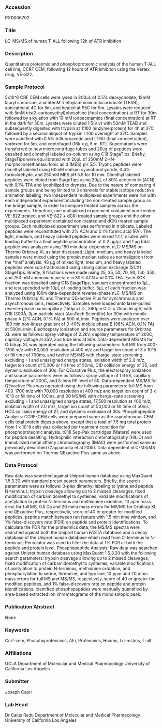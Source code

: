 ### Accession
PXD006702

### Title
LC-MS/MS of human T-ALL following 12h of ATR inhibition

### Description
Quantitative proteomic and phosphoproteomic analysis of the human T-ALL cell line, CCRF CEM, following 12 hours of ATR inhibiton using the Vertex drug, VE-822.

### Sample Protocol
5x10^6 CRF CEM cells were lysed in 200uL of 0.5% deoxycholate, 12mM lauryl sarcosine, and 50mM triethylammonium bicarbonate (TEAB), sonicated at 4C for 5m, and heated at 95C for 5m. Lysates were reduced with 5mM tris(2-carboxyethyl)phosphine (final concentration) at RT for 30m followed by alkylation with 10 mM iodoacetamide (final concentration) at RT in the dark for 30m. Lysates were diluted 1:5(v:v) with 50mM TEAB and subsequently digested with trypsin at 1:100 (enzyme:protein) for 4h at 37C followed by a second aliquot of trypsin 1:100 overnight at 37C. Samples were acidified with 0.5% trifluoroacetic acid (TFA) (final concentration), vortexed for 5m, and centrifuged (16k x g, 5 m, RT). Supernatants were transferred to new microcentrifuge tubes and 20ug of peptides were desalted and dimethyl labeled on-column using C18 StageTips. Briefly, StageTips were equilibrated with 20μL of 250mM 2-(N-morpholino)ethanesulfonic acid (MES) pH 5.5. Tryptic peptides were dimethyl labeled using 60mM sodium cyanoborohydride, 0.4% formaldehyde, and 250mM MES pH 5.5 for 10 min. Dimethyl labeled peptides were eluted from StageTips using 20μL of 80% acetonitrile (ACN) with 0.1% TFA and lyophilized to dryness. Due to the nature of comparing 4 sample groups and being limited to 3 channels for stable isotope reductive amination labeling, two independent multiplexed experiments were run with each independent experiment including the non-treated sample group as the bridge sample, in order to compare treated samples across the experiments. Therefore, one multiplexed experiment contained non-treated, VE-822 treated, and VE-822 + dCKi treated sample groups and the other multiplexed experiment contained non-treated and dCKi treated sample groups. Each multiplexed experiment was performed in triplicate. Labeled peptides were reconstituted with 2% ACN and 0.1% formic acid (FA). The light, medium, and heavy labeled peptides were mixed 1:1:1, diluted with loading buffer to a final peptide concentration of 0.2 µg/µL and 1 µg total peptide was analyzed using 180 min data-dependent nLC-MS/MS on Thermo Orbitrap XL as later discussed. Light, medium, and heavy labeled samples were mixed using the protein median ratios as normalization from the “trial” analysis. 48 µg of mixed light, medium, and heavy labeled peptides were sub-fractionated using strong cation exchange (SCX) StageTips. Briefly, 8 fractions were made using 25, 35, 50, 70, 90, 150, 350, and 750 mM ammonium acetate in 30% ACN and 0.1% TFA. Each SCX fraction was desalted using C18 StageTips, vacuum concentrated to 1µL, and resuspended with 10µL of loading buffer. 5µL of each fraction was analyzed using 180m data-dependent reverse-phase nLC-MS/MS on Thermo Orbitrap XL and Thermo QExactive Plus for synchronous and asynchronous cells, respectively. Samples were loaded onto laser-pulled reverse-phase nanocapillary (150µm I.D., 360µm O.D. x 25cm length) with C18 (300Å, 3µm particle size) (AcuTech Scientific) for 30m with mobile phase A (2% ACN, 0.1% FA) at 500 nL/min. Peptides were analyzed over 180 min non-linear gradient of 0-40% mobile phase B (98% ACN, 0.1% FA) at 500nL/min. Electrospray ionization and source parameters for Orbitrap XL were as follows: spray voltage of 2.2kV, capillary temperature of 200C, capillary voltage at 35V, and tube lens at 90V. Data-dependent MS/MS for Orbitrap XL was operated using the following parameters: full MS from 400-1700 m/z with 60,000 resolution at 400 m/z and target ion count of 3 x 10^5 or fill time of 700ms, and twelve MS/MS with charge-state screening excluding +1 and unassigned charge states, isolation width of 2.0 m/z, target ion count of 5,000 or fill time of 50ms, CID collision energy of 35, and dynamic exclusion of 30s. For QExactive Plus, the electrospray ionization and source parameters were as follows: spray voltage of 1.6 kV, capillary temperature of 200C, and S-lens RF level of 50. Data-dependent MS/MS for QExactive Plus was operated using the following parameters: full MS from 400-1700 m/z with 70,000 resolution at 400 m/z and target ion count of 3 x 10^6 or fill time of 100ms, and 20 MS/MS with charge-state screening excluding +1 and unassigned charge states, 17,500 resolution at 400 m/z, isolation width of 2.0 m/z, target ion count of 50,000 or fill time of 50ms, HCD collision energy of 27, and dynamic exclusion of 30s. Phosphopeptide Analysis: CCRF-CEM cells were prepared same as the asynchronous CEM cells total protein digests above, except that a total of 7.5 mg total protein from 1 x 10^8 cells was collected per treatment condition for phosphoproteomic analysis. tC18 Sep-Pak cartridges (Waters) were used for peptide desalting. Hydrophilic interaction chromatography (HILIC) and immobilized metal affinity chromatography (IMAC) were performed same as previously described (Zappacosta et al 2015). Data dependent nLC-MS/MS was performed on Thermo QExactive Plus same as above.

### Data Protocol
Raw data was searched against Uniprot human database using MaxQuant 1.5.3.30 with standard preset search parameters. Briefly, the search parameters were as follows: 3-plex dimethyl labeling to lysine and peptide N-terminus, trypsin cleavage allowing up to 2 missed cleavages, fixed modification of carbamidomethyl to cysteines, variable modifications of acetylation to protein N-terminus and methionine oxidation, 10 ppm mass error for full MS, 0.5 Da and 20 mmu mass errors for MS/MS for Orbitrap XL and QExactive Plus, respectively, score of 40 or greater for modified peptides, peptide match between run feature with 1.5 min time window, and 1% false-discovery rate (FDR) on peptide and protein identifications. To calculate the FDR for the proteomics data, the MS/MS spectra were searched against both the Uniprot human FASTA database and a decoy database of the Uniprot human database which read from C-terminus to N-terminus; Percolator was used to filter the data at 1% FDR at both the peptide and protein level. Phosphopeptide Analysis: Raw data was searched against Uniprot human database using MaxQuant 1.5.3.30 with the following search parameters: trypsin cleavage allowing up to 2 missed cleavages, fixed modification of carbamidomethyl to cysteines, variable modifications of acetylation to protein N-terminus, methionine oxidation, and phosphorylation to serine, threonine, and tyrosine, 10 ppm and 20 mmu mass errors for full MS and MS/MS, respectively, score of 40 or greater for modified peptides, and 1% false-discovery rate on peptide and protein identifications. Identified phosphopeptides were manually quantified by area-based extracted ion chromatograms of the monoisotopic peak.

### Publication Abstract
None

### Keywords
Ccrf-cem, Phosphoproteomics, Atri, Proteomics, Huamn, Lc-ms/ms, T-all

### Affiliations
UCLA
Department of Molecular and Medical Pharmacology University of California Los Angeles

### Submitter
Joseph Capri

### Lab Head
Dr Caius Radu
Department of Molecular and Medical Pharmacology University of California Los Angeles


